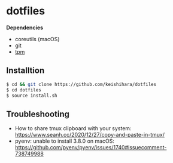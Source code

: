 # dotfiles

**Dependencies**
- coreutils (macOS)
- git
- [tpm](https://github.com/tmux-plugins/tpm)

## Installtion
```bash
$ cd && git clone https://github.com/keishihara/dotfiles
$ cd dotfiles
$ source install.sh
```

## Troubleshooting
- How to share tmux clipboard with your system: https://www.seanh.cc/2020/12/27/copy-and-paste-in-tmux/
- pyenv: unable to install 3.8.0 on macOS: https://github.com/pyenv/pyenv/issues/1740#issuecomment-738749988
